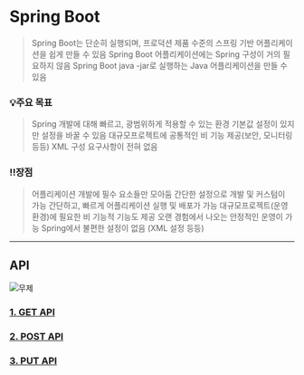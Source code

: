 # Spring Boot
> Spring Boot는 단순히 실행되며, 프로덕션 제품 수준의 스프링 기반 어플리케이션을 쉽게 만들 수 있음
> Spring Boot 어플리케이션에는 Spring 구성이 거의 필요하지 않음
> Spring Boot java -jar로 실행하는 Java 어플리케이션을 만들 수 있음

### 💡주요 목표
> Spring 개발에 대해 빠르고, 광범위하게 적용할 수 있는 환경
> 기본값 설정이 있지만 설정을 바꿀 수 있음
> 대규모프로젝트에 공통적인 비 기능 제공(보안, 모니터링 등등)
> XML 구성 요구사항이 전혀 없음

### ‼️장점
> 어플리케이션 개발에 필수 요소들만 모아둠
> 간단한 설정으로 개발 및 커스텀이 가능
> 간단하고, 빠르게 어플리케이션 실행 및 배포가 가능
> 대규모프로젝트(운영환경)에 필요한 비 기능적 기능도 제공
> 오랜 경험에서 나오는 안정적인 운영이 가능
> Spring에서 불편한 설정이 없음 (XML 설정 등등)

***

## API
![무제](https://user-images.githubusercontent.com/50236501/124251750-399f8b80-db61-11eb-9125-40f3b8c58a60.jpg)

### [1. GET API][getlink]

[getlink]:https://github.com/kimhyeyun/FastCampus/tree/main/JavaSpring/SpringBoot/hello
### [2. POST API][postlink]

[postlink]:https://github.com/kimhyeyun/FastCampus/tree/main/JavaSpring/SpringBoot/post
### [3. PUT API][putlink]

[putlink]:https://github.com/kimhyeyun/FastCampus/tree/main/JavaSpring/SpringBoot/put
